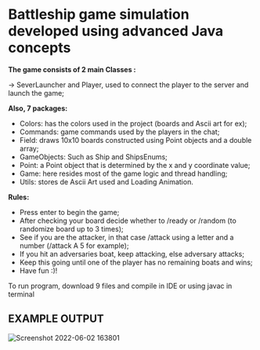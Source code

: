# Battleship game simulation developed using advanced Java concepts

**The game consists of 2 main Classes :**

-> SeverLauncher and Player, used to connect the player to the server and launch the game;

**Also, 7 packages:**
- Colors: has the colors used in the project (boards and Ascii art for ex); 
- Commands: game commands used by the players in the chat;
- Field: draws 10x10 boards constructed using Point objects and a double array;
- GameObjects: Such as Ship and ShipsEnums;
- Point: a Point object that is determined by the x and y coordinate value;
- Game: here resides most of the game logic and thread handling;
- Utils: stores de Ascii Art used and Loading Animation.
  
**Rules:**
- Press enter to begin the game;
- After checking your board decide whether to /ready or /random (to randomize board up to 3 times); 
- See if you are the attacker, in that case /attack using a letter and a number (/attack A 5 for example);
- If you hit an adversaries boat, keep attacking, else adversary attacks;
- Keep this going until one of the player has no remaining boats and wins;
- Have fun :)!

To run program, download 9 files and compile in IDE or using javac in terminal

## EXAMPLE OUTPUT

![Screenshot 2022-06-02 163801](https://user-images.githubusercontent.com/103672168/171674280-5b5d4af9-3173-47c5-b3ff-274f2a561beb.png)



